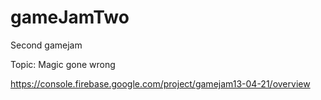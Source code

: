 # gameJamTwo
Second gamejam
  
Topic: Magic gone wrong  


https://console.firebase.google.com/project/gamejam13-04-21/overview
